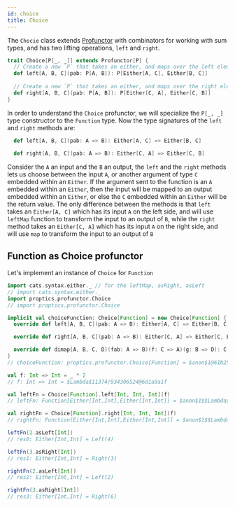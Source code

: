 ```yaml
---
id: choice
title: Choice
---
```


The `Chocie` class extends [Profunctor](/Proptics/docs/profunctors/profunctor) with combinators for working with sum types, and has two lifting operations, `left` and `right`.

```scala
trait Choice[P[_, _]] extends Profunctor[P] {
  // Create a new `P` that takes an either, and maps over the left element of the either
  def left[A, B, C](pab: P[A, B]): P[Either[A, C], Either[B, C]]
  
  // Create a new `P` that takes an either, and maps over the right element of the either
  def right[A, B, C](pab: P[A, B]): P[Either[C, A], Either[C, B]]
}
```

In order to understand the `Choice` profunctor, we will specialize the `P[_, _]` type constructor to the `Function` type. Now the type signatures 
of the `left` and `right` methods are:

```scala
  def left[A, B, C](pab: A => B): Either[A, C] => Either[B, C]
  
  def right[A, B, C](pab: A => B): Either[C, A] => Either[C, B]
```  

Consider the `A` an input and the `B` an output, the `left` and the `right` methods lets us choose between the input `A`, 
or another argument of type `C` embedded within an `Either`. If the argument sent to the function is an `A` embedded within an `Either`,
then the input will be mapped to an output embedded within an `Either`, or else the `C` embedded within an `Either` will be the return value.
The only difference between the methods is that `left` takes an `Either[A, C]` which has its input `A` on the left side, and will use `leftMap` function 
to transform the input to an output of `B`, while the `right` method takes an `Either[C, A]` which has its input `A` on the right side, and will use `map`
to transform the input to an output of `B`

## Function as Choice profunctor

Let's implement an instance of `Choice` for `Function`

```scala
import cats.syntax.either._ // for the leftMap, asRight, asLeft
// import cats.syntax.either._
import proptics.profunctor.Choice
// import proptics.profunctor.Choice

implicit val choiceFunction: Choice[Function] = new Choice[Function] {
  override def left[A, B, C](pab: A => B): Either[A, C] => Either[B, C] = _.leftMap(pab)

  override def right[A, B, C](pab: A => B): Either[C, A] => Either[C, B] = _.map(pab)

  override def dimap[A, B, C, D](fab: A => B)(f: C => A)(g: B => D): C => D = g compose fab compose f
}
// choiceFunction: proptics.profunctor.Choice[Function] = $anon$1@61b256e1

val f: Int => Int = _ * 2
// f: Int => Int = $Lambda$11374/934306524@6d1a9a1f

val leftFn = Choice[Function].left[Int, Int, Int](f)
// leftFn: Function[Either[Int,Int],Either[Int,Int]] = $anon$1$$Lambda$11375/127097346@43714523

val rightFn = Choice[Function].right[Int, Int, Int](f)
// rightFn: Function[Either[Int,Int],Either[Int,Int]] = $anon$1$$Lambda$11376/361603221@c2d7e79

leftFn(2.asLeft[Int])
// res0: Either[Int,Int] = Left(4)

leftFn(3.asRight[Int])
// res1: Either[Int,Int] = Right(3)

rightFn(2.asLeft[Int])
// res2: Either[Int,Int] = Left(2)

rightFn(3.asRight[Int])
// res3: Either[Int,Int] = Right(6)
``` 

